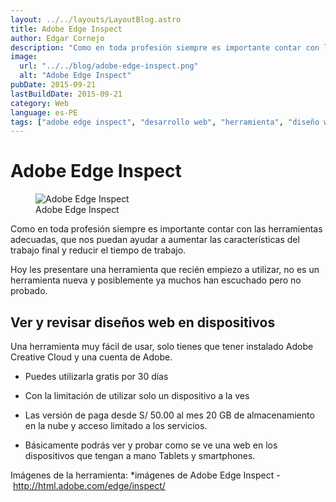 ```yaml
---
layout: ../../layouts/LayoutBlog.astro
title: Adobe Edge Inspect
author: Edgar Cornejo
description: "Como en toda profesión siempre es importante contar con las herramientas adecuadas, que nos puedan ayudar a aumentar las características del trabajo final y reducir el tiempo de trabajo. Hoy les presentare una herramienta que recién empiezo a utilizar, no es un herramienta nueva y posiblemente ya muchos han escuchado pero no probado."
image:
  url: "../../blog/adobe-edge-inspect.png"
  alt: "Adobe Edge Inspect"
pubDate: 2015-09-21
lastBuildDate: 2015-09-21
category: Web
language: es-PE
tags: ["adobe edge inspect", "desarrollo web", "herramienta", "diseño web", "responsive design"]
---
```


# Adobe Edge Inspect

<figure>
  <img src="../../blog/adobe-edge-inspect.png" alt="Adobe Edge Inspect"/>
  <figcaption>Adobe Edge Inspect</figcaption>
</figure>

Como en toda profesión siempre es importante contar con las herramientas adecuadas, que nos puedan ayudar a aumentar las características del trabajo final y reducir el tiempo de trabajo.

Hoy les presentare una herramienta que recién empiezo a utilizar, no es un herramienta nueva y posiblemente ya muchos han escuchado pero no probado.

## Ver y revisar diseños web en dispositivos

Una herramienta muy fácil de usar, solo tienes que tener instalado Adobe Creative Cloud y una cuenta de Adobe.

- Puedes utilizarla gratis por 30 días

- Con la limitación de utilizar solo un dispositivo a la ves

- Las versión de paga desde S/ 50.00 al mes 20 GB de almacenamiento en la nube y acceso limitado a los servicios.

- Básicamente podrás ver y probar como se ve una web en los dispositivos que tengan a mano Tablets y smartphones.

Imágenes de la herramienta: *imágenes de Adobe Edge Inspect - <http://html.adobe.com/edge/inspect/>
